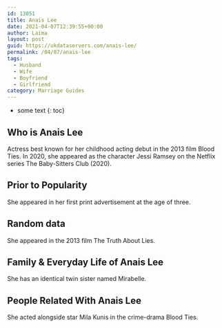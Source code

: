 ```yaml
---
id: 13051
title: Anais Lee
date: 2021-04-07T12:39:55+00:00
author: Laima
layout: post
guid: https://ukdataservers.com/anais-lee/
permalink: /04/07/anais-lee
tags:
  - Husband
  - Wife
  - Boyfriend
  - Girlfriend
category: Marriage Guides
---
```


* some text
{: toc}


## Who is Anais Lee
                  
                  
                  
Actress best known for her childhood acting debut in the 2013 film Blood Ties. In 2020, she appeared as the character Jessi Ramsey on the Netflix series The Baby-Sitters Club (2020). 
                  
              
            
              
            
                
                
                
## Prior to Popularity
                  
                  
                  
She appeared in her first print advertisement at the age of three.
                  
              
            
              
            
                
                
                
## Random data
                  
                  
                  
She appeared in the 2013 film The Truth About Lies.
                  
              
            
              
            
                
                
                
## Family & Everyday Life of Anais Lee
                  
                  
                  
She has an identical twin sister named Mirabelle.
                  
              
            
              
            
                
                
                
## People Related With Anais Lee
                  
                  
                  
She acted alongside star Mila Kunis in the crime-drama Blood Ties.
                  
              
            
              
            
                
              
            
              
              
            
            
              
            
          
          
          
